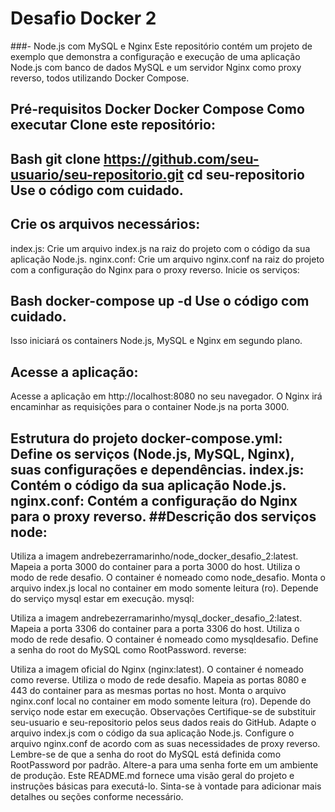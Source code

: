 # Desafio Docker 2 

###- Node.js com MySQL e Nginx Este repositório contém um projeto de exemplo que demonstra a configuração e execução de uma aplicação Node.js com banco de dados MySQL e um servidor Nginx como proxy reverso, todos utilizando Docker Compose.

## Pré-requisitos Docker Docker Compose Como executar Clone este repositório:

## Bash git clone https://github.com/seu-usuario/seu-repositorio.git cd seu-repositorio Use o código com cuidado.

## Crie os arquivos necessários:

index.js: Crie um arquivo index.js na raiz do projeto com o código da sua aplicação Node.js. nginx.conf: Crie um arquivo nginx.conf na raiz do projeto com a configuração do Nginx para o proxy reverso. Inicie os serviços:

## Bash docker-compose up -d Use o código com cuidado.

Isso iniciará os containers Node.js, MySQL e Nginx em segundo plano.

## Acesse a aplicação:

Acesse a aplicação em http://localhost:8080 no seu navegador. O Nginx irá encaminhar as requisições para o container Node.js na porta 3000.

## Estrutura do projeto docker-compose.yml: Define os serviços (Node.js, MySQL, Nginx), suas configurações e dependências. index.js: Contém o código da sua aplicação Node.js. nginx.conf: Contém a configuração do Nginx para o proxy reverso. ##Descrição dos serviços node:

Utiliza a imagem andrebezerramarinho/node_docker_desafio_2:latest. Mapeia a porta 3000 do container para a porta 3000 do host. Utiliza o modo de rede desafio. O container é nomeado como node_desafio. Monta o arquivo index.js local no container em modo somente leitura (ro). Depende do serviço mysql estar em execução. mysql:

Utiliza a imagem andrebezerramarinho/mysql_docker_desafio_2:latest. Mapeia a porta 3306 do container para a porta 3306 do host. Utiliza o modo de rede desafio. O container é nomeado como mysqldesafio. Define a senha do root do MySQL como RootPassword. reverse:

Utiliza a imagem oficial do Nginx (nginx:latest). O container é nomeado como reverse. Utiliza o modo de rede desafio. Mapeia as portas 8080 e 443 do container para as mesmas portas no host. Monta o arquivo nginx.conf local no container em modo somente leitura (ro). Depende do serviço node estar em execução. Observações Certifique-se de substituir seu-usuario e seu-repositorio pelos seus dados reais do GitHub. Adapte o arquivo index.js com o código da sua aplicação Node.js. Configure o arquivo nginx.conf de acordo com as suas necessidades de proxy reverso. Lembre-se de que a senha do root do MySQL está definida como RootPassword por padrão. Altere-a para uma senha forte em um ambiente de produção. Este README.md fornece uma visão geral do projeto e instruções básicas para executá-lo. Sinta-se à vontade para adicionar mais detalhes ou seções conforme necessário.
